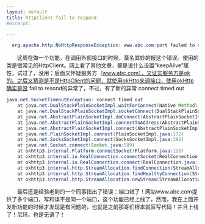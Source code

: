```yaml
---
layout: default
title: httpClient fail to respond
#excerpt: 

---
```


```java
  org.apache.http.NoHttpResponseException: www.abc.com:port failed to respond
```
　　这周在做一个功能，在调用外部接口的时候，莫名其妙的报这个错误。使用的类是很常见的HttpClient。网上看了其他文章，都是说什么设置“keepAlive”属性，试过了，没用；后面又怀疑服务方（www.abc.com），又证实服务方是ok的。之后又猜测是不是HttpClient的问题，就使用okHttp来调接口，使用okHttp确实是没 fail to resond的异常了，不过，有了新的异常 connect timed out

```java
java.net.SocketTimeoutException: connect timed out
    at java.net.DualStackPlainSocketImpl.waitForConnect(Native Method)
    at java.net.DualStackPlainSocketImpl.socketConnect(DualStackPlainSocketImpl.java:85)
    at java.net.AbstractPlainSocketImpl.doConnect(AbstractPlainSocketImpl.java:345)
    at java.net.AbstractPlainSocketImpl.connectToAddress(AbstractPlainSocketImpl.java:206)
    at java.net.AbstractPlainSocketImpl.connect(AbstractPlainSocketImpl.java:188)
    at java.net.PlainSocketImpl.connect(PlainSocketImpl.java:172)
    at java.net.SocksSocketImpl.connect(SocksSocketImpl.java:392)
    at java.net.Socket.connect(Socket.java:589)
    at okhttp3.internal.Platform.connectSocket(Platform.java:126)
    at okhttp3.internal.io.RealConnection.connectSocket(RealConnection.java:140)
    at okhttp3.internal.io.RealConnection.connect(RealConnection.java:111)
    at okhttp3.internal.http.StreamAllocation.findConnection(StreamAllocation.java:188)
    at okhttp3.internal.http.StreamAllocation.findHealthyConnection(StreamAllocation.java:127)
    at okhttp3.internal.http.StreamAllocation.newStream(StreamAllocation.java:97)
```

　　最后还是经验老到的一个同事指出了错误：端口错了！网站www.abc.com提供了多个端口，写和读不是同一个端口，这个功能已经上线了，然而，我在上面开发新功能的时候才发现是有问题的，也就是之前那哥们根本就盲写代码！并且上线了！尼玛，也是无语了！
